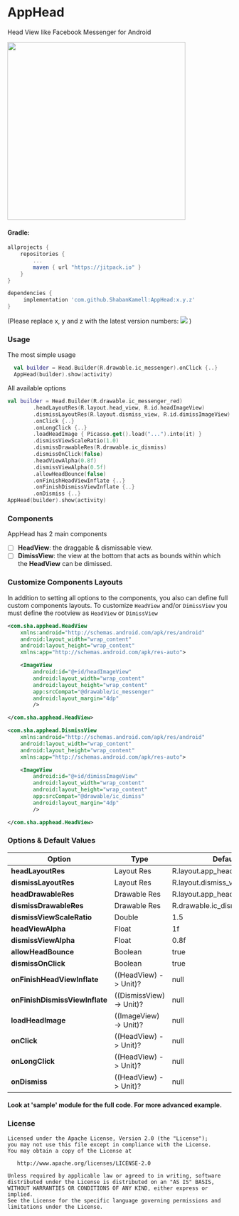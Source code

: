 AppHead
===========
Head View like Facebook Messenger for Android

<img src="https://github.com/ShabanKamell/AppHead/blob/master/blob/raw/demo.gif" height="400">

#### Gradle:
```groovy
allprojects {
    repositories {
        ...
        maven { url "https://jitpack.io" }
    }
}

dependencies {
     implementation 'com.github.ShabanKamell:AppHead:x.y.z'
}
```
(Please replace x, y and z with the latest version numbers:  [![](https://jitpack.io/v/ShabanKamell/AppHead.svg)](https://jitpack.io/#ShabanKamell/AppHead)
)

### Usage
The most simple usage
``` kotlin
  val builder = Head.Builder(R.drawable.ic_messenger).onClick {..}
  AppHead(builder).show(activity)
```
All available options

``` kotlin
val builder = Head.Builder(R.drawable.ic_messenger_red)
        .headLayoutRes(R.layout.head_view, R.id.headImageView)
        .dismissLayoutRes(R.layout.dismiss_view, R.id.dimissImageView)
        .onClick {..}
        .onLongClick {..}
        .loadHeadImage { Picasso.get().load("...").into(it) }
        .dismissViewScaleRatio(1.0)
        .dismissDrawableRes(R.drawable.ic_dismiss)
        .dismissOnClick(false)
        .headViewAlpha(0.8f)
        .dismissViewAlpha(0.5f)
        .allowHeadBounce(false)
        .onFinishHeadViewInflate {..}
        .onFinishDismissViewInflate {..}
        .onDismiss {..}
AppHead(builder).show(activity)
```
### Components
AppHead has 2 main components
- [ ] **HeadView**: the draggable & dismissable view.
- [ ] **DimissView**: the view at the bottom that acts as bounds within which the **HeadView** can be dimissed.

### Customize Components Layouts
In addition to setting all options to the components, you also can define full custom components layouts.
To customize `HeadView` and/or `DimissView` you must define the rootview as `HeadView` or `DimissView`
``` xml
<com.sha.apphead.HeadView 
    xmlns:android="http://schemas.android.com/apk/res/android"
    android:layout_width="wrap_content"
    android:layout_height="wrap_content"
    xmlns:app="http://schemas.android.com/apk/res-auto">

    <ImageView
        android:id="@+id/headImageView"
        android:layout_width="wrap_content"
        android:layout_height="wrap_content"
        app:srcCompat="@drawable/ic_messenger"
        android:layout_margin="4dp"
        />

</com.sha.apphead.HeadView>

```

``` xml
<com.sha.apphead.DismissView 
    xmlns:android="http://schemas.android.com/apk/res/android"
    android:layout_width="wrap_content"
    android:layout_height="wrap_content"
    xmlns:app="http://schemas.android.com/apk/res-auto">

    <ImageView
        android:id="@+id/dimissImageView"
        android:layout_width="wrap_content"
        android:layout_height="wrap_content"
        app:srcCompat="@drawable/ic_dimiss"
        android:layout_margin="4dp"
        />

</com.sha.apphead.HeadView>
```

### Options & Default Values

|          **Option**                       | **Type**                | **Default** |
| ------------------------------ | --------------------------- | ----------------------------- |
| **headLayoutRes**              |    Layout Res               | R.layout.app_head             |
| **dismissLayoutRes**           |    Layout Res               | R.layout.dismiss_view         |
| **headDrawableRes**            |    Drawable Res             | R.layout.app_head             |
| **dismissDrawableRes**         |    Drawable Res             | R.drawable.ic_dismiss_apphead |
| **dismissViewScaleRatio**      |    Double                   | 1.5                           |                         
| **headViewAlpha**              |    Float                    | 1f                            |
| **dismissViewAlpha**           |    Float                    | 0.8f                          |
| **allowHeadBounce**            |    Boolean                  | true                          |
| **dismissOnClick**             |    Boolean                  | true                          |
| **onFinishHeadViewInflate**    |    ((HeadView) -> Unit)?    | null                          |
| **onFinishDismissViewInflate** |    ((DismissView) -> Unit)? | null                          |
| **loadHeadImage**              |    ((ImageView) -> Unit)?   | null                          |
| **onClick**                    |    ((HeadView) -> Unit)?    | null                          |
| **onLongClick**                |    ((HeadView) -> Unit)?    | null                          |
| **onDismiss**                  |    ((HeadView) -> Unit)?    | null                          |

#### Look at 'sample' module for the full code. For more advanced example.

### License
```
Licensed under the Apache License, Version 2.0 (the "License");
you may not use this file except in compliance with the License.
You may obtain a copy of the License at

   http://www.apache.org/licenses/LICENSE-2.0

Unless required by applicable law or agreed to in writing, software
distributed under the License is distributed on an "AS IS" BASIS,
WITHOUT WARRANTIES OR CONDITIONS OF ANY KIND, either express or implied.
See the License for the specific language governing permissions and
limitations under the License.
```
